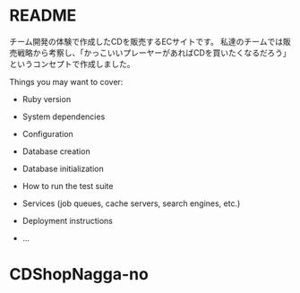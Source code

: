 # README

チーム開発の体験で作成したCDを販売するECサイトです。
私達のチームでは販売戦略から考察し、「かっこいいプレーヤーがあればCDを買いたくなるだろう」
というコンセプトで作成しました。

Things you may want to cover:

* Ruby version 

* System dependencies

* Configuration

* Database creation

* Database initialization

* How to run the test suite

* Services (job queues, cache servers, search engines, etc.)

* Deployment instructions

* ...
# CDShopNagga-no
